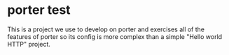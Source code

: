 porter test
===========

This is a project we use to develop on porter and exercises all of the features
of porter so its config is more complex than a simple "Hello world HTTP"
project.
